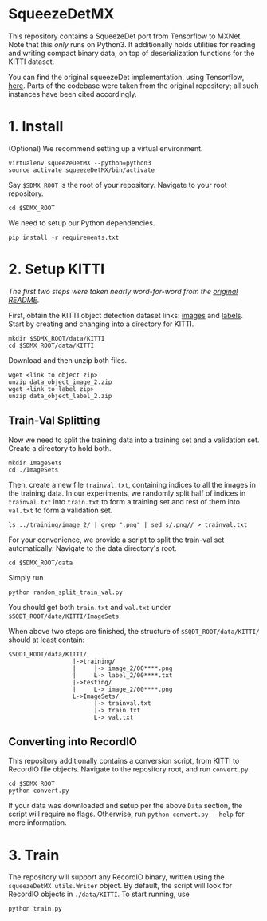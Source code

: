 # SqueezeDetMX

This repository contains a SqueezeDet port from Tensorflow to MXNet. Note that this *only* runs on Python3. It additionally holds utilities for reading and writing compact binary data, on top of deserialization functions for the KITTI dataset.

You can find the original squeezeDet implementation, using Tensorflow, [here](https://github.com/BichenWuUCB/squeezeDet). Parts of the codebase were taken from the original repository; all such instances have been cited accordingly.

# 1. Install

(Optional) We recommend setting up a virtual environment.

```
virtualenv squeezeDetMX --python=python3
source activate squeezeDetMX/bin/activate
```

Say `$SDMX_ROOT` is the root of your repository. Navigate to your root repository.

```
cd $SDMX_ROOT
```

We need to setup our Python dependencies.

```
pip install -r requirements.txt
```

# 2. Setup KITTI

*The first two steps were taken nearly word-for-word from the [original README](https://github.com/BichenWuUCB/squeezeDet#trainingvalidation).*

First, obtain the KITTI object detection dataset links: [images](http://www.cvlibs.net/download.php?file=data_object_image_2.zip) and [labels](http://www.cvlibs.net/download.php?file=data_object_label_2.zip). Start by creating and changing into a directory for KITTI.

```
mkdir $SDMX_ROOT/data/KITTI
cd $SDMX_ROOT/data/KITTI
```

Download and then unzip both files.

```
wget <link to object zip>
unzip data_object_image_2.zip
wget <link to label zip>
unzip data_object_label_2.zip
```

## Train-Val Splitting

Now we need to split the training data into a training set and a validation set. Create a directory to hold both.

```Shell
mkdir ImageSets
cd ./ImageSets
```

Then, create a new file `trainval.txt`, containing indices to all the images in the training data. In our experiments, we randomly split half of indices in `trainval.txt` into `train.txt` to form a training set and rest of them into `val.txt` to form a validation set.

```
ls ../training/image_2/ | grep ".png" | sed s/.png// > trainval.txt
```

For your convenience, we provide a script to split the train-val set automatically. Navigate to the data directory's root.

```
cd $SDMX_ROOT/data
```

Simply run

```Shell
python random_split_train_val.py
```

You should get both `train.txt` and `val.txt` under `$SQDT_ROOT/data/KITTI/ImageSets`.

When above two steps are finished, the structure of `$SQDT_ROOT/data/KITTI/` should at least contain:

```Shell
$SQDT_ROOT/data/KITTI/
                  |->training/
                  |     |-> image_2/00****.png
                  |     L-> label_2/00****.txt
                  |->testing/
                  |     L-> image_2/00****.png
                  L->ImageSets/
                        |-> trainval.txt
                        |-> train.txt
                        L-> val.txt
```

## Converting into RecordIO

This repository additionally contains a conversion script, from KITTI to RecordIO file objects. Navigate to the repository root, and run `convert.py`.

```
cd $SDMX_ROOT
python convert.py
```

If your data was downloaded and setup per the above `Data` section, the script will require no flags. Otherwise, run `python convert.py --help` for more information.

# 3. Train

The repository will support any RecordIO binary, written using the `squeezeDetMX.utils.Writer` object. By default, the script will look for RecordIO objects in `./data/KITTI`. To start running, use

```
python train.py
```